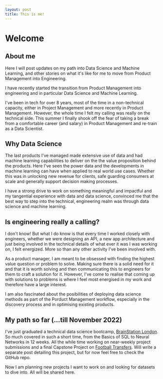 ```yaml
---
layout: post
title: This is me!
---
```



# Welcome 

## About me

Here I will post updates on my path into Data Science and Machine Learning, and other stories on what it's like for me to move from Product Management into Engineering. 

I have recently started the transition from Product Management into engineering and in particular Data Science and Machine Learning. 

I've been in tech for over 8 years, most of the time in a non-technical capacity, either in Project Management and more recently in Product Management. However, the whole time I felt my calling was really on the technical side. This summer I finally shook off the fear of taking a break from a comfortable career (and salary) in Product Management and re-train as a Data Scientist. 

## Why Data Science

The last products I've managed made extensive use of data and had machine learning capabilities to deliver on the the value proposition behind the products. Here I've seen the power data and the developments in machine learning can have when applied to real world use cases. Whether this was in unlocking new revenue for clients, safe guarding consumers at scale and generally support decision making processes.

I have a strong drive to work on something meaningful and impactful and my tangential experience with data and data science, convinced me that the best way to step into the technical, engineering realm was through data science and machine learning. 

## Is engineering really a calling?

I don't know! But what I do know is that every time I worked closely with engineers, whether we were designing an API, a new app architecture and just being involved in the technical details of what ever it was I was working on, I felt energized. More so than any other activity I've been involved with. 

As a product manager, I am meant to be obsessed with finding the highest value question or problem to solve. Making sure there is a solid need for it and that it is worth solving and then communicating this to engineers for them to craft a solution for it. However, I've come to realise that coming up with solutions to problems is where I feel most energised in my work and therefore have a large interest.

I am also fascinated about the posibilities of deploying data science methods as part of the Porduct Management workflow, especially in the discovery process and in optimising existing products. 

## My path so far (...till November 2022)

I've just graduated a technical data science bootcamp, [BrainStation London](https://brainstation.io/london/data-science-bootcamp). So much covered in such a short time, from the Basics of SQL to Neural Networks in 12 weeks. All the while time working on near-weekly project submissions and a final Capstone Project on [Football Transfers](https://github.com/alexmihalache/football_analytics_capstone). Will write a separate post detailing this project, but for now feel free to check the GitHub repo. 

Now I am planning new projects I want to work on and looking for datasets to dive into. All will be shared here. 
